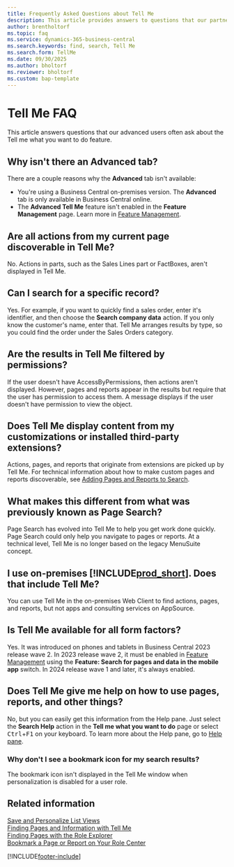 ```yaml
---
title: Frequently Asked Questions about Tell Me
description: This article provides answers to questions that our partners and customers often ask about the Tell Me feature.
author: brentholtorf
ms.topic: faq
ms.service: dynamics-365-business-central
ms.search.keywords: find, search, Tell Me
ms.search.form: TellMe
ms.date: 09/30/2025
ms.author: bholtorf
ms.reviewer: bholtorf
ms.custom: bap-template
---
```

# Tell Me FAQ

This article answers questions that our advanced users often ask about the Tell me what you want to do feature.

## Why isn't there an Advanced tab?

There are a couple reasons why the **Advanced** tab isn't available:

- You're using a Business Central on-premises version. The **Advanced** tab is only available in Business Central online.
- The **Advanced Tell Me** feature isn't enabled in the **Feature Management** page. Learn more in [Feature Management](/dynamics365/business-central/dev-itpro/administration/feature-management).

## Are all actions from my current page discoverable in Tell Me?

No. Actions in parts, such as the Sales Lines part or FactBoxes, aren't displayed in Tell Me.

## Can I search for a specific record?

Yes. For example, if you want to quickly find a sales order, enter it's identifier, and then choose the **Search company data** action. If you only know the customer's name, enter that. Tell Me arranges results by type, so you could find the order under the Sales Orders category.

## Are the results in Tell Me filtered by permissions?

If the user doesn't have AccessByPermissions, then actions aren't displayed. However, pages and reports appear in the results but require that the user has permission to access them. A message displays if the user doesn't have permission to view the object.

## Does Tell Me display content from my customizations or installed third-party extensions?

Actions, pages, and reports that originate from extensions are picked up by Tell Me. For technical information about how to make custom pages and reports discoverable, see [Adding Pages and Reports to Search](/dynamics365/business-central/dev-itpro/developer/devenv-al-menusuite-functionality).

## What makes this different from what was previously known as Page Search?

Page Search has evolved into Tell Me to help you get work done quickly. Page Search could only help you navigate to pages or reports. At a technical level, Tell Me is no longer based on the legacy MenuSuite concept.

## I use on-premises [!INCLUDE[prod_short](includes/prod_short.md)]. Does that include Tell Me?

You can use Tell Me in the on-premises Web Client to find actions, pages, and reports, but not apps and consulting services on AppSource.

## Is Tell Me available for all form factors?

Yes. It was introduced on phones and tablets in Business Central 2023 release wave 2. In 2023 release wave 2, it must be enabled in [Feature Management](/dynamics365/business-central/dev-itpro/administration/feature-management) using the **Feature: Search for pages and data in the mobile app** switch. In 2024 release wave 1 and later, it's always enabled.

<!-- removed in v20 because of Help pane
### Are the documentation results available in any language?
The help articles display in the language you have specified in **My Settings**, if help is available in that language.
-->

## Does Tell Me give me help on how to use pages, reports, and other things?

No, but you can easily get this information from the Help pane. Just select the **Search Help** action in the **Tell me what you want to do** page or select <kbd>Ctrl</kbd>+<kbd>F1</kbd> on your keyboard. To learn more about the Help pane, go to [Help pane](product-help-and-support.md#help-pane).

### Why don't I see a bookmark icon for my search results?

The bookmark icon isn't displayed in the Tell Me window when personalization is disabled for a user role.

## Related information  

[Save and Personalize List Views](ui-views.md)  
[Finding Pages and Information with Tell Me](ui-search.md)  
[Finding Pages with the Role Explorer](ui-role-explorer.md)  
[Bookmark a Page or Report on Your Role Center](ui-bookmarks.md)

[!INCLUDE[footer-include](includes/footer-banner.md)]

